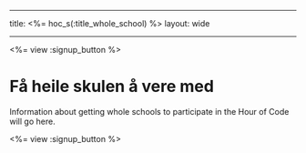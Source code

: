 * * *

title: <%= hoc_s(:title_whole_school) %> layout: wide

* * *

<%= view :signup_button %>

# Få heile skulen å vere med

Information about getting whole schools to participate in the Hour of Code will go here.

<%= view :signup_button %>
